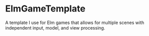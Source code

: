 # ElmGameTemplate
A template I use for Elm games that allows for multiple scenes with independent input, model, and view processing.
